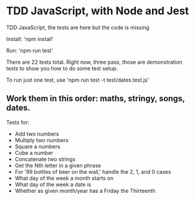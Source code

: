 # TDD JavaScript, with Node and Jest #

TDD JavaScript, the tests are here but the code is missing

Install: 'npm install'

Run: 'npm run test'

There are 22 tests total. Right now, three pass, those are demonstration tests to show you how to do some test setup. 

To run just one test, use 'npm run test -t test/dates.test.js'

## Work them in this order: maths, stringy, songs, dates. ##

Tests for:
* Add two numbers
* Multiply two numbers
* Square a numbers
* Cube a number
* Concatenate two strings
* Get the Nth letter in a given phrase
* For '99 bottles of beer on the wall,' handle the 2, 1, and 0 cases
* What day of the week a month starts on
* What day of the week a date is
* Whether as given month/year has a Friday the Thirteenth
